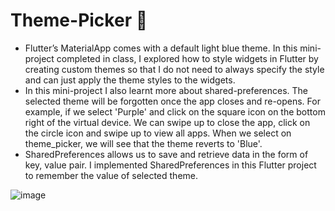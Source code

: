 # Theme-Picker 🎨
  - Flutter’s MaterialApp comes with a default light blue theme. In this mini-project completed in class, I explored how to style widgets in Flutter by creating custom themes so that I do not need to always specify the style and can just apply the theme styles to the widgets.
  - In this mini-project I also learnt more about shared-preferences. The selected theme will be forgotten once the app closes and re-opens. For example, if we select 'Purple' and click on the square icon on the bottom right of the virtual device. We can swipe up to close the app, click on the circle icon and swipe up to view all apps. When we select on theme_picker, we will see that the theme reverts to 'Blue'. 
  - SharedPreferences allows us to save and retrieve data in the form of key, value pair. I implemented SharedPreferences in this Flutter project to remember the value of selected theme. 
  
  ![image](https://user-images.githubusercontent.com/100062535/195849427-d5422f03-333f-47f7-b3ba-4a3fe8549b3d.png)

